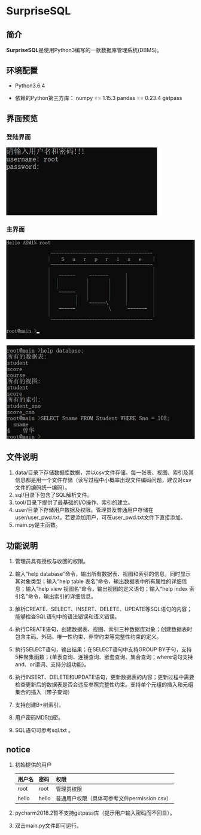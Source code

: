 ﻿# **SurpriseSQL**


## 简介

​     **SurpriseSQL**是使用Python3编写的一款数据库管理系统(DBMS)。



## 环境配置
- Python3.6.4

- 依赖的Python第三方库：
  numpy == 1.15.3
  pandas  == 0.23.4
  getpass

  

## 界面预览

### 登陆界面

![登陆界面](https://github.com/Woscmd/SurpriseSQL/blob/master/image/login.jpg)

  ### 主界面

![welcome](https://github.com/Woscmd/SurpriseSQL/blob/master/image/main.jpg)

![cmd](https://github.com/Woscmd/SurpriseSQL/blob/master/image/3.jpg)



## 文件说明

1. data/目录下存储数据库数据，并以csv文件存储。每一张表、视图、索引及其信息都是用一个文件存储（读写过程中小概率出现文件编码问题，建议对csv文件的编码统一编码）。
2. sql/目录下包含了SQL解析文件。
3. tool/目录下提供了最基础的I/O操作、索引的建立。
4. user/目录下存储用户数据及权限。管理员及普通用户存储在user/user_pwd.txt，若要添加用户，可在user_pwd.txt文件下直接添加。
5. main.py是主函数。



## 功能说明

1. 管理员具有授权与收回的权限。

2. 输入“help database”命令，输出所有数据表、视图和索引的信息，同时显示其对象类型；输入“help table 表名”命令，输出数据表中所有属性的详细信息；输入“help view 视图名”命令，输出视图的定义语句；输入“help index 索引名”命令，输出索引的详细信息。

3. 解析CREATE、SELECT、INSERT、DELETE、UPDATE等SQL语句的内容；能够检查SQL语句中的语法错误和语义错误。

4. 执行CREATE语句，创建数据表、视图、索引三种数据库对象；创建数据表时包含主码、外码、唯一性约束、非空约束等完整性约束的定义。

5. 执行SELECT语句，输出结果；在SELECT语句中支持GROUP BY子句，支持5种聚集函数；{单表查询、连接查询、嵌套查询、集合查询；where语句支持and、or谓词、支持分组功能}。

6. 执行INSERT、DELETE和UPDATE语句，更新数据表的内容；更新过程中需要检查更新后的数据表是否会违反参照完整性约束。支持单个元组的插入和元组集合的插入（带子查询）

7. 支持创建B+树索引。

8. 用户密码MD5加密。

9. SQL语句可参考sql.txt 。

   

## notice

1. 初始提供的用户

   | 用户名 | 密码  | 权限                                         |
   | ------ | ----- | -------------------------------------------- |
   | root   | root  | 管理员权限                                   |
   | hello  | hello | 普通用户权限（具体可参考文件permission.csv） |

   

2. pycharm2018.2暂不支持getpass库（提示用户输入密码而不回显）。

3. 双击main.py文件即可运行。

